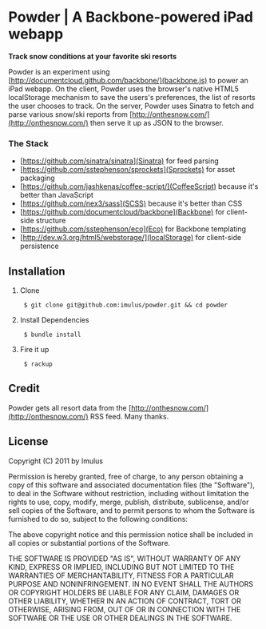 # Powder | A Backbone-powered iPad webapp
**Track snow conditions at your favorite ski resorts**

Powder is an experiment using [http://documentcloud.github.com/backbone/](backbone.js) to power an iPad webapp. On the client, Powder uses the browser's native HTML5 localStorage mechanism to save the users's preferences, the list of resorts the user chooses to track. On the server, Powder uses Sinatra to fetch and parse various snow/ski reports from [http://onthesnow.com/](http://onthesnow.com/) then serve it up as JSON to the browser.

### The Stack

- [https://github.com/sinatra/sinatra](Sinatra) for feed parsing
- [https://github.com/sstephenson/sprockets](Sprockets) for asset packaging
- [https://github.com/jashkenas/coffee-script/](CoffeeScript) because it's better than JavaScript
- [https://github.com/nex3/sass](SCSS) because it's better than CSS
- [https://github.com/documentcloud/backbone](Backbone) for client-side structure
- [https://github.com/sstephenson/eco](Eco) for Backbone templating
- [http://dev.w3.org/html5/webstorage/](localStorage) for client-side persistence


## Installation

1. Clone

        $ git clone git@github.com:imulus/powder.git && cd powder
        
2. Install Dependencies

        $ bundle install
  
3. Fire it up

        $ rackup



## Credit

Powder gets all resort data from the [http://onthesnow.com/](http://onthesnow.com/) RSS feed. Many thanks.


## License

Copyright (C) 2011 by Imulus

Permission is hereby granted, free of charge, to any person obtaining a copy
of this software and associated documentation files (the "Software"), to deal
in the Software without restriction, including without limitation the rights
to use, copy, modify, merge, publish, distribute, sublicense, and/or sell
copies of the Software, and to permit persons to whom the Software is
furnished to do so, subject to the following conditions:

The above copyright notice and this permission notice shall be included in
all copies or substantial portions of the Software.

THE SOFTWARE IS PROVIDED "AS IS", WITHOUT WARRANTY OF ANY KIND, EXPRESS OR
IMPLIED, INCLUDING BUT NOT LIMITED TO THE WARRANTIES OF MERCHANTABILITY,
FITNESS FOR A PARTICULAR PURPOSE AND NONINFRINGEMENT. IN NO EVENT SHALL THE
AUTHORS OR COPYRIGHT HOLDERS BE LIABLE FOR ANY CLAIM, DAMAGES OR OTHER
LIABILITY, WHETHER IN AN ACTION OF CONTRACT, TORT OR OTHERWISE, ARISING FROM,
OUT OF OR IN CONNECTION WITH THE SOFTWARE OR THE USE OR OTHER DEALINGS IN
THE SOFTWARE.